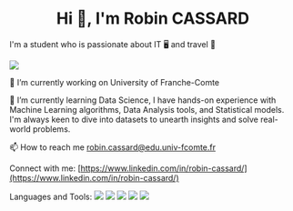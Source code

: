 <h1 align="center">Hi 👋, I'm Robin CASSARD</h1>


I'm a student who is passionate about IT 🖥 and travel 📸

![](https://komarev.com/ghpvc/?username=nexiathr&color=blue)

🔭 I’m currently working on University of Franche-Comte

🌱 I’m currently learning Data Science, I have hands-on experience with Machine Learning algorithms, Data Analysis tools, and Statistical models. I'm always keen to dive into datasets to unearth insights and solve real-world problems.

📫 How to reach me robin.cassard@edu.univ-fcomte.fr

Connect with me:
[https://www.linkedin.com/in/robin-cassard/](https://www.linkedin.com/in/robin-cassard/)

Languages and Tools:
![](https://img.shields.io/badge/Data%20Science-blue)
![](https://img.shields.io/badge/Machine%20Learning-orange)
![](https://img.shields.io/badge/Python-green)
![](https://img.shields.io/badge/R-red)
![](https://img.shields.io/badge/SQL-yellow)
